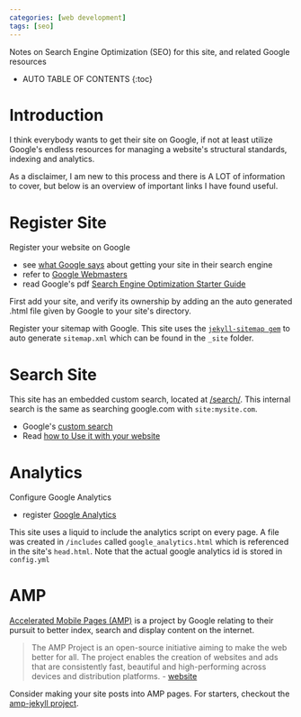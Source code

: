```yaml
---
categories: [web development]
tags: [seo]
---
```


Notes on Search Engine Optimization (SEO) for this site, and related Google resources

<!-- excerpt separator -->

* AUTO TABLE OF CONTENTS
{:toc}

# Introduction

I think everybody wants to get their site on Google, if not at least utilize Google's endless resources for managing a website's structural standards, indexing and analytics.  

As a disclaimer, I am new to this process and there is A LOT of information to cover, but below is an overview of important links I have found useful.  

# Register Site

Register your website on Google  

- see [what Google says](https://support.google.com/webmasters/answer/34397?hl=en&ref_topic=3309300) about getting your site in their search engine
- refer to [Google Webmasters](https://www.google.com/webmasters)  
- read Google's pdf [Search Engine Optimization
Starter Guide](https://static.googleusercontent.com/media/www.google.com/en//webmasters/docs/search-engine-optimization-starter-guide.pdf)

First add your site, and verify its ownership by adding an the auto generated .html file given by Google to your site's directory.  

Register your sitemap with Google. This site uses the [`jekyll-sitemap gem`](https://github.com/jekyll/jekyll-sitemap) to auto generate `sitemap.xml` which can be found in the `_site` folder.  

# Search Site

This site has an embedded custom search, located at [/search/](https://knanne.github.io/search/). This internal search is the same as searching google.com with `site:mysite.com`.  

- Google's [custom search](https://cse.google.com/)
- Read [how to Use it with your website](https://support.google.com/webmasters/answer/6258314?utm_source=wnc_376106&utm_medium=gamma&utm_campaign=wnc_376106&utm_content=msg_743502&hl=en)  

# Analytics

Configure Google Analytics  

- register [Google Analytics](https://www.google.com/analytics/)

This site uses a liquid to include the analytics script on every page. A file was created in `/includes` called `google_analytics.html` which is referenced in the site's `head.html`. Note that the actual google analytics id is stored in `config.yml`  

# AMP

[Accelerated Mobile Pages (AMP)](https://www.ampproject.org/) is a project by Google relating to their pursuit to better index, search and display content on the internet.  

> The AMP Project is an open-source initiative aiming to make the web better for all. The project enables the creation of websites and ads that are consistently fast, beautiful and high-performing across devices and distribution platforms. - [website](https://www.ampproject.org/)

Consider making your site posts into AMP pages. For starters, checkout the [amp-jekyll project](https://github.com/juusaw/amp-jekyll).  

